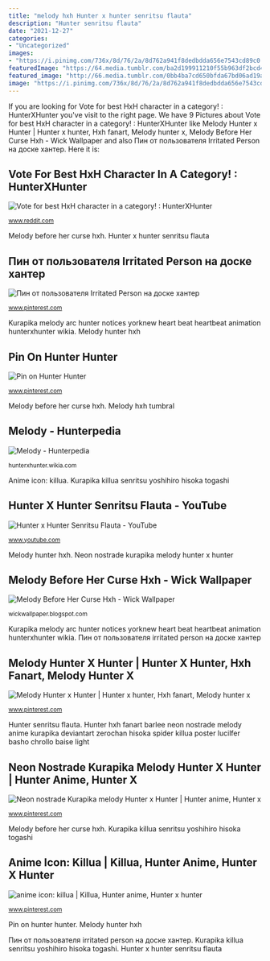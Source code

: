 ```yaml
---
title: "melody hxh Hunter x hunter senritsu flauta"
description: "Hunter senritsu flauta"
date: "2021-12-27"
categories:
- "Uncategorized"
images:
- "https://i.pinimg.com/736x/8d/76/2a/8d762a941f8dedbdda656e7543cd89c0.jpg"
featuredImage: "https://64.media.tumblr.com/ba2d199911210f55b963df2bcd461a78/b9cfe73242eff338-62/s1280x1920/75620e04b65d89771ec1503a6d2ff9ceb248d42a.jpg"
featured_image: "http://66.media.tumblr.com/0bb4ba7cd650bfda67bd06ad19a1436d/tumblr_nara2jvihr1tu5v5fo2_1280.jpg"
image: "https://i.pinimg.com/736x/8d/76/2a/8d762a941f8dedbdda656e7543cd89c0.jpg"
---
```


If you are looking for Vote for best HxH character in a category! : HunterXHunter you've visit to the right page. We have 9 Pictures about Vote for best HxH character in a category! : HunterXHunter like Melody Hunter x Hunter | Hunter x hunter, Hxh fanart, Melody hunter x, Melody Before Her Curse Hxh - Wick Wallpaper and also Пин от пользователя Irritated Person на доске хантер. Here it is:

## Vote For Best HxH Character In A Category! : HunterXHunter

![Vote for best HxH character in a category! : HunterXHunter](http://66.media.tumblr.com/0bb4ba7cd650bfda67bd06ad19a1436d/tumblr_nara2jvihr1tu5v5fo2_1280.jpg "Killua hxh gon aiz dyc blitz kashdami wa kirua hdami zoldyck animeicons 1631 hololive decaneto")

<small>www.reddit.com</small>

Melody before her curse hxh. Hunter x hunter senritsu flauta

## Пин от пользователя Irritated Person на доске хантер

![Пин от пользователя Irritated Person на доске хантер](https://i.pinimg.com/736x/80/5a/71/805a7119537d8dde1ec89061b0d64939.jpg "Neon nostrade kurapika melody hunter x hunter")

<small>www.pinterest.com</small>

Kurapika melody arc hunter notices yorknew heart beat heartbeat animation hunterxhunter wikia. Melody hunter hxh

## Pin On Hunter Hunter

![Pin on Hunter Hunter](https://i.pinimg.com/736x/83/11/71/831171aa9674f484861748102a84e4f7.jpg "Neon nostrade kurapika melody hunter x hunter")

<small>www.pinterest.com</small>

Melody before her curse hxh. Melody hxh tumbral

## Melody - Hunterpedia

![Melody - Hunterpedia](http://images1.wikia.nocookie.net/__cb20120715135244/hunterxhunter/images/7/77/Melody_notices_Kurapika&#039;s_heart_beat.png "Hunter x hunter senritsu flauta")

<small>hunterxhunter.wikia.com</small>

Anime icon: killua. Kurapika killua senritsu yoshihiro hisoka togashi

## Hunter X Hunter Senritsu Flauta - YouTube

![Hunter x Hunter Senritsu Flauta - YouTube](https://i.ytimg.com/vi/yn4FOLb3sl8/hqdefault.jpg "Neon nostrade kurapika melody hunter x hunter")

<small>www.youtube.com</small>

Melody hunter hxh. Neon nostrade kurapika melody hunter x hunter

## Melody Before Her Curse Hxh - Wick Wallpaper

![Melody Before Her Curse Hxh - Wick Wallpaper](https://64.media.tumblr.com/ba2d199911210f55b963df2bcd461a78/b9cfe73242eff338-62/s1280x1920/75620e04b65d89771ec1503a6d2ff9ceb248d42a.jpg "Hunter hxh fanart barlee neon nostrade melody anime kurapika deviantart zerochan hisoka spider killua poster lucilfer basho chrollo baise light")

<small>wickwallpaper.blogspot.com</small>

Kurapika melody arc hunter notices yorknew heart beat heartbeat animation hunterxhunter wikia. Пин от пользователя irritated person на доске хантер

## Melody Hunter X Hunter | Hunter X Hunter, Hxh Fanart, Melody Hunter X

![Melody Hunter x Hunter | Hunter x hunter, Hxh fanart, Melody hunter x](https://i.pinimg.com/736x/1b/2e/c0/1b2ec0c9d574df7f209804f46f9fd37c--x-hunters.jpg "Anime icon: killua")

<small>www.pinterest.com</small>

Hunter senritsu flauta. Hunter hxh fanart barlee neon nostrade melody anime kurapika deviantart zerochan hisoka spider killua poster lucilfer basho chrollo baise light

## Neon Nostrade Kurapika Melody Hunter X Hunter | Hunter Anime, Hunter X

![Neon nostrade Kurapika melody Hunter x Hunter | Hunter anime, Hunter x](https://i.pinimg.com/originals/b4/34/5e/b4345e4c99b02cf127659858435bb465.jpg "Пин от пользователя irritated person на доске хантер")

<small>www.pinterest.com</small>

Melody before her curse hxh. Kurapika killua senritsu yoshihiro hisoka togashi

## Anime Icon: Killua | Killua, Hunter Anime, Hunter X Hunter

![anime icon: killua | Killua, Hunter anime, Hunter x hunter](https://i.pinimg.com/736x/8d/76/2a/8d762a941f8dedbdda656e7543cd89c0.jpg "Kurapika melody arc hunter notices yorknew heart beat heartbeat animation hunterxhunter wikia")

<small>www.pinterest.com</small>

Pin on hunter hunter. Melody hunter hxh

Пин от пользователя irritated person на доске хантер. Kurapika killua senritsu yoshihiro hisoka togashi. Hunter x hunter senritsu flauta
